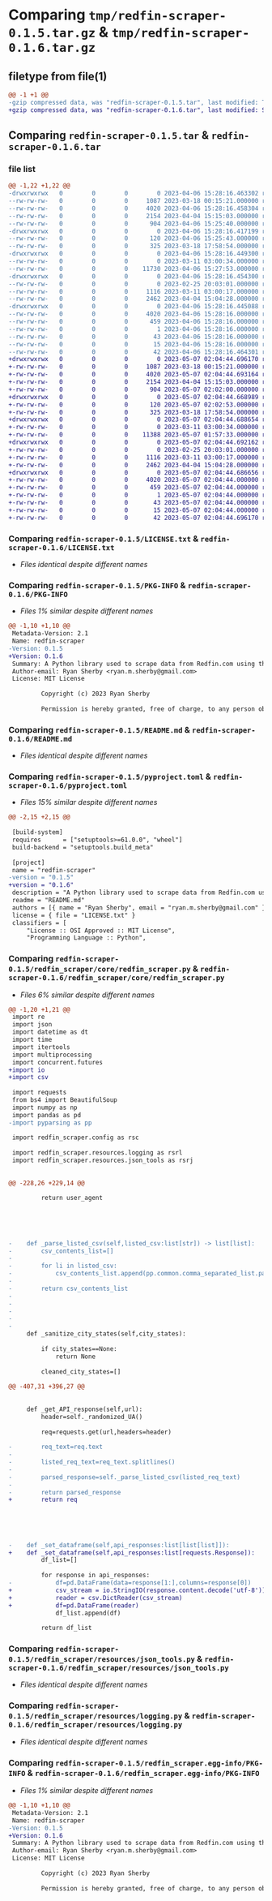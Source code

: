 # Comparing `tmp/redfin-scraper-0.1.5.tar.gz` & `tmp/redfin-scraper-0.1.6.tar.gz`

## filetype from file(1)

```diff
@@ -1 +1 @@
-gzip compressed data, was "redfin-scraper-0.1.5.tar", last modified: Thu Apr  6 15:28:16 2023, max compression
+gzip compressed data, was "redfin-scraper-0.1.6.tar", last modified: Sun May  7 02:04:44 2023, max compression
```

## Comparing `redfin-scraper-0.1.5.tar` & `redfin-scraper-0.1.6.tar`

### file list

```diff
@@ -1,22 +1,22 @@
-drwxrwxrwx   0        0        0        0 2023-04-06 15:28:16.463302 redfin-scraper-0.1.5/
--rw-rw-rw-   0        0        0     1087 2023-03-18 00:15:21.000000 redfin-scraper-0.1.5/LICENSE.txt
--rw-rw-rw-   0        0        0     4020 2023-04-06 15:28:16.458304 redfin-scraper-0.1.5/PKG-INFO
--rw-rw-rw-   0        0        0     2154 2023-04-04 15:15:03.000000 redfin-scraper-0.1.5/README.md
--rw-rw-rw-   0        0        0      904 2023-04-06 15:25:40.000000 redfin-scraper-0.1.5/pyproject.toml
-drwxrwxrwx   0        0        0        0 2023-04-06 15:28:16.417199 redfin-scraper-0.1.5/redfin_scraper/
--rw-rw-rw-   0        0        0      120 2023-04-06 15:25:43.000000 redfin-scraper-0.1.5/redfin_scraper/__init__.py
--rw-rw-rw-   0        0        0      325 2023-03-18 17:58:54.000000 redfin-scraper-0.1.5/redfin_scraper/config.py
-drwxrwxrwx   0        0        0        0 2023-04-06 15:28:16.449300 redfin-scraper-0.1.5/redfin_scraper/core/
--rw-rw-rw-   0        0        0        0 2023-03-11 03:00:34.000000 redfin-scraper-0.1.5/redfin_scraper/core/__init__.py
--rw-rw-rw-   0        0        0    11730 2023-04-06 15:27:53.000000 redfin-scraper-0.1.5/redfin_scraper/core/redfin_scraper.py
-drwxrwxrwx   0        0        0        0 2023-04-06 15:28:16.454300 redfin-scraper-0.1.5/redfin_scraper/resources/
--rw-rw-rw-   0        0        0        0 2023-02-25 20:03:01.000000 redfin-scraper-0.1.5/redfin_scraper/resources/__init__.py
--rw-rw-rw-   0        0        0     1116 2023-03-11 03:00:17.000000 redfin-scraper-0.1.5/redfin_scraper/resources/json_tools.py
--rw-rw-rw-   0        0        0     2462 2023-04-04 15:04:28.000000 redfin-scraper-0.1.5/redfin_scraper/resources/logging.py
-drwxrwxrwx   0        0        0        0 2023-04-06 15:28:16.445088 redfin-scraper-0.1.5/redfin_scraper.egg-info/
--rw-rw-rw-   0        0        0     4020 2023-04-06 15:28:16.000000 redfin-scraper-0.1.5/redfin_scraper.egg-info/PKG-INFO
--rw-rw-rw-   0        0        0      459 2023-04-06 15:28:16.000000 redfin-scraper-0.1.5/redfin_scraper.egg-info/SOURCES.txt
--rw-rw-rw-   0        0        0        1 2023-04-06 15:28:16.000000 redfin-scraper-0.1.5/redfin_scraper.egg-info/dependency_links.txt
--rw-rw-rw-   0        0        0       43 2023-04-06 15:28:16.000000 redfin-scraper-0.1.5/redfin_scraper.egg-info/requires.txt
--rw-rw-rw-   0        0        0       15 2023-04-06 15:28:16.000000 redfin-scraper-0.1.5/redfin_scraper.egg-info/top_level.txt
--rw-rw-rw-   0        0        0       42 2023-04-06 15:28:16.464301 redfin-scraper-0.1.5/setup.cfg
+drwxrwxrwx   0        0        0        0 2023-05-07 02:04:44.696170 redfin-scraper-0.1.6/
+-rw-rw-rw-   0        0        0     1087 2023-03-18 00:15:21.000000 redfin-scraper-0.1.6/LICENSE.txt
+-rw-rw-rw-   0        0        0     4020 2023-05-07 02:04:44.693164 redfin-scraper-0.1.6/PKG-INFO
+-rw-rw-rw-   0        0        0     2154 2023-04-04 15:15:03.000000 redfin-scraper-0.1.6/README.md
+-rw-rw-rw-   0        0        0      904 2023-05-07 02:02:00.000000 redfin-scraper-0.1.6/pyproject.toml
+drwxrwxrwx   0        0        0        0 2023-05-07 02:04:44.668989 redfin-scraper-0.1.6/redfin_scraper/
+-rw-rw-rw-   0        0        0      120 2023-05-07 02:02:53.000000 redfin-scraper-0.1.6/redfin_scraper/__init__.py
+-rw-rw-rw-   0        0        0      325 2023-03-18 17:58:54.000000 redfin-scraper-0.1.6/redfin_scraper/config.py
+drwxrwxrwx   0        0        0        0 2023-05-07 02:04:44.688654 redfin-scraper-0.1.6/redfin_scraper/core/
+-rw-rw-rw-   0        0        0        0 2023-03-11 03:00:34.000000 redfin-scraper-0.1.6/redfin_scraper/core/__init__.py
+-rw-rw-rw-   0        0        0    11388 2023-05-07 01:57:33.000000 redfin-scraper-0.1.6/redfin_scraper/core/redfin_scraper.py
+drwxrwxrwx   0        0        0        0 2023-05-07 02:04:44.692162 redfin-scraper-0.1.6/redfin_scraper/resources/
+-rw-rw-rw-   0        0        0        0 2023-02-25 20:03:01.000000 redfin-scraper-0.1.6/redfin_scraper/resources/__init__.py
+-rw-rw-rw-   0        0        0     1116 2023-03-11 03:00:17.000000 redfin-scraper-0.1.6/redfin_scraper/resources/json_tools.py
+-rw-rw-rw-   0        0        0     2462 2023-04-04 15:04:28.000000 redfin-scraper-0.1.6/redfin_scraper/resources/logging.py
+drwxrwxrwx   0        0        0        0 2023-05-07 02:04:44.686656 redfin-scraper-0.1.6/redfin_scraper.egg-info/
+-rw-rw-rw-   0        0        0     4020 2023-05-07 02:04:44.000000 redfin-scraper-0.1.6/redfin_scraper.egg-info/PKG-INFO
+-rw-rw-rw-   0        0        0      459 2023-05-07 02:04:44.000000 redfin-scraper-0.1.6/redfin_scraper.egg-info/SOURCES.txt
+-rw-rw-rw-   0        0        0        1 2023-05-07 02:04:44.000000 redfin-scraper-0.1.6/redfin_scraper.egg-info/dependency_links.txt
+-rw-rw-rw-   0        0        0       43 2023-05-07 02:04:44.000000 redfin-scraper-0.1.6/redfin_scraper.egg-info/requires.txt
+-rw-rw-rw-   0        0        0       15 2023-05-07 02:04:44.000000 redfin-scraper-0.1.6/redfin_scraper.egg-info/top_level.txt
+-rw-rw-rw-   0        0        0       42 2023-05-07 02:04:44.696170 redfin-scraper-0.1.6/setup.cfg
```

### Comparing `redfin-scraper-0.1.5/LICENSE.txt` & `redfin-scraper-0.1.6/LICENSE.txt`

 * *Files identical despite different names*

### Comparing `redfin-scraper-0.1.5/PKG-INFO` & `redfin-scraper-0.1.6/PKG-INFO`

 * *Files 1% similar despite different names*

```diff
@@ -1,10 +1,10 @@
 Metadata-Version: 2.1
 Name: redfin-scraper
-Version: 0.1.5
+Version: 0.1.6
 Summary: A Python library used to scrape data from Redfin.com using the unofficial Stringray API.
 Author-email: Ryan Sherby <ryan.m.sherby@gmail.com>
 License: MIT License
         
         Copyright (c) 2023 Ryan Sherby
         
         Permission is hereby granted, free of charge, to any person obtaining a copy
```

### Comparing `redfin-scraper-0.1.5/README.md` & `redfin-scraper-0.1.6/README.md`

 * *Files identical despite different names*

### Comparing `redfin-scraper-0.1.5/pyproject.toml` & `redfin-scraper-0.1.6/pyproject.toml`

 * *Files 15% similar despite different names*

```diff
@@ -2,15 +2,15 @@
 
 [build-system]
 requires      = ["setuptools>=61.0.0", "wheel"]
 build-backend = "setuptools.build_meta"
 
 [project]
 name = "redfin-scraper"
-version = "0.1.5"
+version = "0.1.6"
 description = "A Python library used to scrape data from Redfin.com using the unofficial Stringray API."
 readme = "README.md"
 authors = [{ name = "Ryan Sherby", email = "ryan.m.sherby@gmail.com" }]
 license = { file = "LICENSE.txt" }
 classifiers = [
     "License :: OSI Approved :: MIT License",
     "Programming Language :: Python",
```

### Comparing `redfin-scraper-0.1.5/redfin_scraper/core/redfin_scraper.py` & `redfin-scraper-0.1.6/redfin_scraper/core/redfin_scraper.py`

 * *Files 6% similar despite different names*

```diff
@@ -1,20 +1,21 @@
 import re
 import json
 import datetime as dt
 import time
 import itertools
 import multiprocessing
 import concurrent.futures
+import io
+import csv
 
 import requests
 from bs4 import BeautifulSoup
 import numpy as np
 import pandas as pd
-import pyparsing as pp
 
 import redfin_scraper.config as rsc
 
 import redfin_scraper.resources.logging as rsrl
 import redfin_scraper.resources.json_tools as rsrj
 
 
@@ -228,26 +229,14 @@
         
         return user_agent
 
 
 
 
 
-    def _parse_listed_csv(self,listed_csv:list[str]) -> list[list]:
-        csv_contents_list=[]
-        
-        for li in listed_csv:
-            csv_contents_list.append(pp.common.comma_separated_list.parseString(li).asList())
-
-        return csv_contents_list
-
-
-
-
-
     def _sanitize_city_states(self,city_states):
 
         if city_states==None:
             return None
 
         cleaned_city_states=[]
 
@@ -407,31 +396,27 @@
 
 
     def _get_API_response(self,url):
         header=self._randomized_UA()
 
         req=requests.get(url,headers=header)
 
-        req_text=req.text
-
-        listed_req_text=req_text.splitlines()
-
-        parsed_response=self._parse_listed_csv(listed_req_text)
-
-        return parsed_response
+        return req
     
     
 
 
 
-    def _set_dataframe(self,api_responses:list[list[list]]):
+    def _set_dataframe(self,api_responses:list[requests.Response]):
         df_list=[]
 
         for response in api_responses:
-            df=pd.DataFrame(data=response[1:],columns=response[0])
+            csv_stream = io.StringIO(response.content.decode('utf-8'))
+            reader = csv.DictReader(csv_stream)
+            df=pd.DataFrame(reader)
             df_list.append(df)
 
         return df_list
```

### Comparing `redfin-scraper-0.1.5/redfin_scraper/resources/json_tools.py` & `redfin-scraper-0.1.6/redfin_scraper/resources/json_tools.py`

 * *Files identical despite different names*

### Comparing `redfin-scraper-0.1.5/redfin_scraper/resources/logging.py` & `redfin-scraper-0.1.6/redfin_scraper/resources/logging.py`

 * *Files identical despite different names*

### Comparing `redfin-scraper-0.1.5/redfin_scraper.egg-info/PKG-INFO` & `redfin-scraper-0.1.6/redfin_scraper.egg-info/PKG-INFO`

 * *Files 1% similar despite different names*

```diff
@@ -1,10 +1,10 @@
 Metadata-Version: 2.1
 Name: redfin-scraper
-Version: 0.1.5
+Version: 0.1.6
 Summary: A Python library used to scrape data from Redfin.com using the unofficial Stringray API.
 Author-email: Ryan Sherby <ryan.m.sherby@gmail.com>
 License: MIT License
         
         Copyright (c) 2023 Ryan Sherby
         
         Permission is hereby granted, free of charge, to any person obtaining a copy
```

